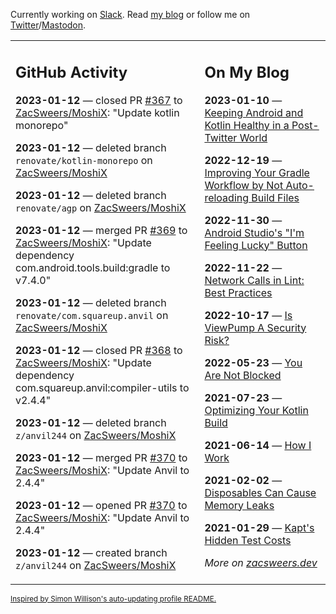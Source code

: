 Currently working on [Slack](https://slack.com/). Read [my blog](https://zacsweers.dev/) or follow me on [Twitter](https://twitter.com/ZacSweers)/[Mastodon](https://hachyderm.io/@ZacSweers).

<table><tr><td valign="top" width="60%">

## GitHub Activity
<!-- githubActivity starts -->
**2023-01-12** — closed PR [#367](https://github.com/ZacSweers/MoshiX/pull/367) to [ZacSweers/MoshiX](https://github.com/ZacSweers/MoshiX): "Update kotlin monorepo"

**2023-01-12** — deleted branch `renovate/kotlin-monorepo` on [ZacSweers/MoshiX](https://github.com/ZacSweers/MoshiX)

**2023-01-12** — deleted branch `renovate/agp` on [ZacSweers/MoshiX](https://github.com/ZacSweers/MoshiX)

**2023-01-12** — merged PR [#369](https://github.com/ZacSweers/MoshiX/pull/369) to [ZacSweers/MoshiX](https://github.com/ZacSweers/MoshiX): "Update dependency com.android.tools.build:gradle to v7.4.0"

**2023-01-12** — deleted branch `renovate/com.squareup.anvil` on [ZacSweers/MoshiX](https://github.com/ZacSweers/MoshiX)

**2023-01-12** — closed PR [#368](https://github.com/ZacSweers/MoshiX/pull/368) to [ZacSweers/MoshiX](https://github.com/ZacSweers/MoshiX): "Update dependency com.squareup.anvil:compiler-utils to v2.4.4"

**2023-01-12** — deleted branch `z/anvil244` on [ZacSweers/MoshiX](https://github.com/ZacSweers/MoshiX)

**2023-01-12** — merged PR [#370](https://github.com/ZacSweers/MoshiX/pull/370) to [ZacSweers/MoshiX](https://github.com/ZacSweers/MoshiX): "Update Anvil to 2.4.4"

**2023-01-12** — opened PR [#370](https://github.com/ZacSweers/MoshiX/pull/370) to [ZacSweers/MoshiX](https://github.com/ZacSweers/MoshiX): "Update Anvil to 2.4.4"

**2023-01-12** — created branch `z/anvil244` on [ZacSweers/MoshiX](https://github.com/ZacSweers/MoshiX)
<!-- githubActivity ends -->
</td><td valign="top" width="40%">

## On My Blog
<!-- blog starts -->
**2023-01-10** — [Keeping Android and Kotlin Healthy in a Post-Twitter World](https://www.zacsweers.dev/keeping-android-healthy/)

**2022-12-19** — [Improving Your Gradle Workflow by Not Auto-reloading Build Files](https://www.zacsweers.dev/improving-your-workflow-by-not-auto-reloading-build-files/)

**2022-11-30** — [Android Studio's "I'm Feeling Lucky" Button](https://www.zacsweers.dev/android-studios-im-feeling-lucky-button/)

**2022-11-22** — [Network Calls in Lint: Best Practices](https://www.zacsweers.dev/network-calls-in-lint-best-practices/)

**2022-10-17** — [Is ViewPump A Security Risk?](https://www.zacsweers.dev/is-viewpump-a-security-risk/)

**2022-05-23** — [You Are Not Blocked](https://www.zacsweers.dev/you-are-not-blocked/)

**2021-07-23** — [Optimizing Your Kotlin Build](https://www.zacsweers.dev/optimizing-your-kotlin-build/)

**2021-06-14** — [How I Work](https://www.zacsweers.dev/how-i-work/)

**2021-02-02** — [Disposables Can Cause Memory Leaks](https://www.zacsweers.dev/disposables-can-cause-memory-leaks/)

**2021-01-29** — [Kapt's Hidden Test Costs](https://www.zacsweers.dev/kapts-hidden-test-costs/)
<!-- blog ends -->
_More on [zacsweers.dev](https://zacsweers.dev/)_
</td></tr></table>

<sub><a href="https://simonwillison.net/2020/Jul/10/self-updating-profile-readme/">Inspired by Simon Willison's auto-updating profile README.</a></sub>